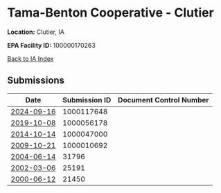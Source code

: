 # Tama-Benton Cooperative - Clutier

**Location:** Clutier, IA

**EPA Facility ID:** 100000170263

[Back to IA Index](../../index.md)

## Submissions

| Date | Submission ID | Document Control Number |
|------|--------------|-------------------------|
| [2024-09-16](submissions/1000117648.md) | 1000117648 |  |
| [2019-10-08](submissions/1000056178.md) | 1000056178 |  |
| [2014-10-14](submissions/1000047000.md) | 1000047000 |  |
| [2009-10-21](submissions/1000010692.md) | 1000010692 |  |
| [2004-06-14](submissions/31796.md) | 31796 |  |
| [2002-03-06](submissions/25191.md) | 25191 |  |
| [2000-06-12](submissions/21450.md) | 21450 |  |
